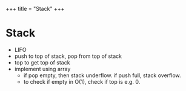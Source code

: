 +++
title = "Stack"
+++

# Stack

- LIFO
- push to top of stack, pop from top of stack
- top to get top of stack
- implement using array
    - if pop empty, then stack underflow. if push full, stack overflow.
    - to check if empty in O(1), check if top is e.g. 0.
